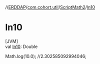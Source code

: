 //[ERDDAP](../../../index.md)/[com.cohort.util](../index.md)/[ScriptMath2](index.md)/[ln10](ln10.md)

# ln10

[JVM]\
val [ln10](ln10.md): Double

Math.log(10.0); //2.302585092994046;